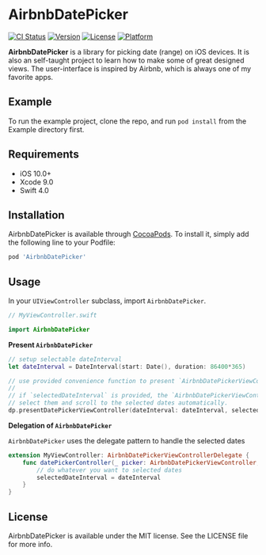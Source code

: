 # AirbnbDatePicker

[![CI Status](http://img.shields.io/travis/mrfour0004@outlook.com/AirbnbDatePicker.svg?style=flat)](https://travis-ci.org/mrfour0004@outlook.com/AirbnbDatePicker)
[![Version](https://img.shields.io/cocoapods/v/AirbnbDatePicker.svg?style=flat)](http://cocoapods.org/pods/AirbnbDatePicker)
[![License](https://img.shields.io/cocoapods/l/AirbnbDatePicker.svg?style=flat)](http://cocoapods.org/pods/AirbnbDatePicker)
[![Platform](https://img.shields.io/cocoapods/p/AirbnbDatePicker.svg?style=flat)](http://cocoapods.org/pods/AirbnbDatePicker)

**AirbnbDatePicker** is a library for picking date (range) on iOS devices. It is also an self-taught project to learn how to make some of great designed views.  The user-interface is inspired by Airbnb, which is always one of my favorite apps.

## Example

To run the example project, clone the repo, and run `pod install` from the Example directory first.

## Requirements

- iOS 10.0+
- Xcode 9.0
- Swift 4.0

## Installation

AirbnbDatePicker is available through [CocoaPods](http://cocoapods.org). To install
it, simply add the following line to your Podfile:

```ruby
pod 'AirbnbDatePicker'
```

## Usage

In your `UIViewController` subclass, import `AirbnbDatePicker`.

```swift 
// MyViewController.swift

import AirbnbDatePicker
```

**Present `AirbnbDatePicker`**

```swift
// setup selectable dateInterval
let dateInterval = DateInterval(start: Date(), duration: 86400*365)

// use provided convenience function to present `AirbnbDatePickerViewController`
//
// if `selectedDateInterval` is provided, the `AirbnbDatePickerViewController` will 
// select them and scroll to the selected dates automatically.
dp.presentDatePickerViewController(dateInterval: dateInterval, selectedDateInterval: selectedDateInterval, delegate: self)
```

**Delegation of `AirbnbDatePicker`**

`AirbnbDatePicker` uses the delegate pattern to handle the selected dates
```swift
extension MyViewController: AirbnbDatePickerViewControllerDelegate {
    func datePickerController(_ picker: AirbnbDatePickerViewController, didFinishPicking dateInterval: DateInterval?) {
        // do whatever you want to selected dates
        selectedDateInterval = dateInterval
    }
}
```

## License

AirbnbDatePicker is available under the MIT license. See the LICENSE file for more info.
